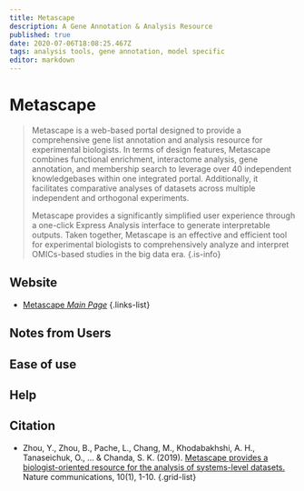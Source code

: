 ```yaml
---
title: Metascape
description: A Gene Annotation & Analysis Resource
published: true
date: 2020-07-06T18:08:25.467Z
tags: analysis tools, gene annotation, model specific
editor: markdown
---
```


# Metascape

> Metascape is a web-based portal designed to provide a comprehensive gene list annotation and analysis resource for experimental biologists. In terms of design features, Metascape combines functional enrichment, interactome analysis, gene annotation, and membership search to leverage over 40 independent knowledgebases within one integrated portal. Additionally, it facilitates comparative analyses of datasets across multiple independent and orthogonal experiments.
>
> Metascape provides a significantly simplified user experience through a one-click Express Analysis interface to generate interpretable outputs. Taken together, Metascape is an effective and efficient tool for experimental biologists to comprehensively analyze and interpret OMICs-based studies in the big data era.
{.is-info}

 

## Website

- [Metascape *Main Page*](http://metascape.org/gp/index.html#/main/step1)
 {.links-list}

## Notes from Users


## Ease of use


## Help


## Citation

- Zhou, Y., Zhou, B., Pache, L., Chang, M., Khodabakhshi, A. H., Tanaseichuk, O., ... & Chanda, S. K. (2019). [Metascape provides a biologist-oriented resource for the analysis of systems-level datasets.](https://www.nature.com/articles/s41467-019-09234-6) Nature communications, 10(1), 1-10.
{.grid-list}
